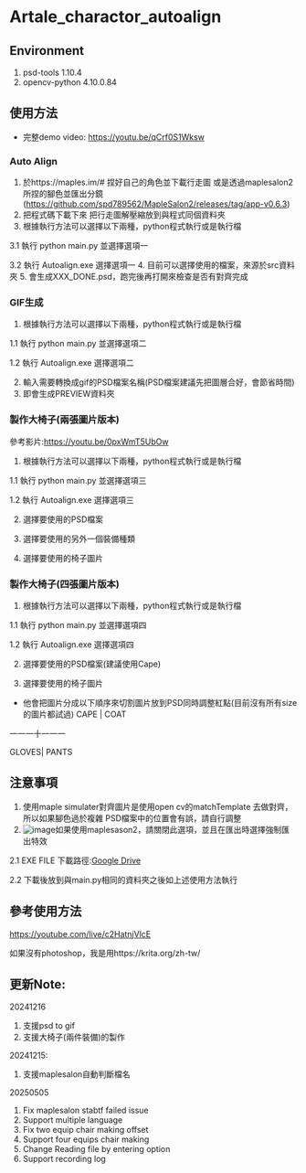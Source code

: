 # Artale_charactor_autoalign

## Environment
1. psd-tools          1.10.4
2. opencv-python      4.10.0.84

## 使用方法 
* 完整demo video: https://youtu.be/qCrf0S1Wksw
### Auto Align

1. 於https://maples.im/# 捏好自己的角色並下載行走圖 或是透過maplesalon2所捏的腳色並匯出分鏡
(https://github.com/spd789562/MapleSalon2/releases/tag/app-v0.6.3)
2. 把程式碼下載下來 把行走圖解壓縮放到與程式同個資料夾
3. 根據執行方法可以選擇以下兩種，python程式執行或是執行檔

3.1 執行 python main.py 並選擇選項一

3.2 執行 Autoalign.exe 選擇選項一
4. 目前可以選擇使用的檔案，來源於src資料夾
5. 會生成XXX_DONE.psd，跑完後再打開來檢查是否有對齊完成

### GIF生成
1. 根據執行方法可以選擇以下兩種，python程式執行或是執行檔

1.1 執行 python main.py 並選擇選項二

1.2 執行 Autoalign.exe 選擇選項二

2. 輸入需要轉換成gif的PSD檔案名稱(PSD檔案建議先把圖層合好，會節省時間)
3. 即會生成PREVIEW資料夾

### 製作大椅子(兩張圖片版本)
參考影片:https://youtu.be/0pxWmT5UbOw
1. 根據執行方法可以選擇以下兩種，python程式執行或是執行檔

1.1 執行 python main.py 並選擇選項三

1.2 執行 Autoalign.exe 選擇選項三

2. 選擇要使用的PSD檔案
   
3. 選擇要使用的另外一個裝備種類
   
4. 選擇要使用的椅子圖片

### 製作大椅子(四張圖片版本)
1. 根據執行方法可以選擇以下兩種，python程式執行或是執行檔

1.1 執行 python main.py 並選擇選項四

1.2 執行 Autoalign.exe 選擇選項四

2. 選擇要使用的PSD檔案(建議使用Cape)
 
3. 選擇要使用的椅子圖片

* 他會把圖片分成以下順序來切割圖片放到PSD同時調整紅點(目前沒有所有size的圖片都試過)
CAPE  | COAT

一一一十一一一

GLOVES| PANTS

## 注意事項
1. 使用maple simulater對齊圖片是使用open cv的matchTemplate 去做對齊，所以如果腳色過於複雜 PSD檔案中的位置會有誤，請自行調整
2. ![image](https://github.com/user-attachments/assets/713b4d86-4ddd-4e65-9a5e-e149ef1c93ad)如果使用maplesason2，請關閉此選項，並且在匯出時選擇強制匯出特效
   
2.1 EXE FILE 下載路徑:[Google Drive](https://drive.google.com/drive/folders/1L3WprF8cyESB7CdYgiiexKBZPfNlOL9I?usp=sharing)

2.2 下載後放到與main.py相同的資料夾之後如上述使用方法執行


## 參考使用方法
https://youtube.com/live/c2HatnjVlcE

如果沒有photoshop，我是用https://krita.org/zh-tw/

## 更新Note:
20241216
1. 支援psd to gif
2. 支援大椅子(兩件裝備)的製作
   
20241215:
1. 支援maplesalon自動判斷檔名
   
20250505
1. Fix maplesalon stabtf failed issue
2. Support multiple language
3. Fix two equip chair making offset
4. Support four equips chair making
5. Change Reading file by entering option
6. Support recording log
